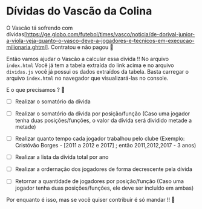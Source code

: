 # Dívidas do Vascão da Colina



O Vascão tá sofrendo com dívidas[https://ge.globo.com/futebol/times/vasco/noticia/de-dorival-junior-a-viola-veja-quanto-o-vasco-deve-a-jogadores-e-tecnicos-em-execucao-milionaria.ghtml]. Contratou e não pagou 🥺

Então vamos ajudar o Vascão a calcular essa dívida !! No arquivo `index.html` Você já tem a tabela extraída do link acima e no arquivo `dividas.js` você já possui os dados extraídos da tabela. Basta carregar o arquivo `index.html` no navegador que visualizará-las no console.

E o que precisamos ? 🧐

- [ ] Realizar o somatório da dívida
- [ ] Realizar o somatório da dívida por posição/função (Caso uma jogador tenha duas posições/funções, o valor da dívida será dividido metade a metade)
- [ ] Realizar quanto tempo cada jogador trabalhou pelo clube (Exemplo: Cristóvão Borges - [2011 a 2012 e 2017] ; então 2011,2012,2017 - 3 anos)
- [ ] Realizar a lista da dívida total por ano
- [ ] Realizar a ordernação dos jogadores de forma decrescente pela dívida
- [ ] Retornar a quantidade de jogadores por posição/função (Caso uma jogador tenha duas posições/funções, ele deve ser incluído em ambas)



Por enquanto é isso, mas se você quiser contribuir é só mandar !! :clap:

